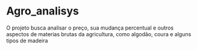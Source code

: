 # Agro_analisys
O projeto busca analisar o preço, sua mudança percentual e outros aspectos de materias brutas da agricultura, como algodão, coura e alguns tipos de madeira
